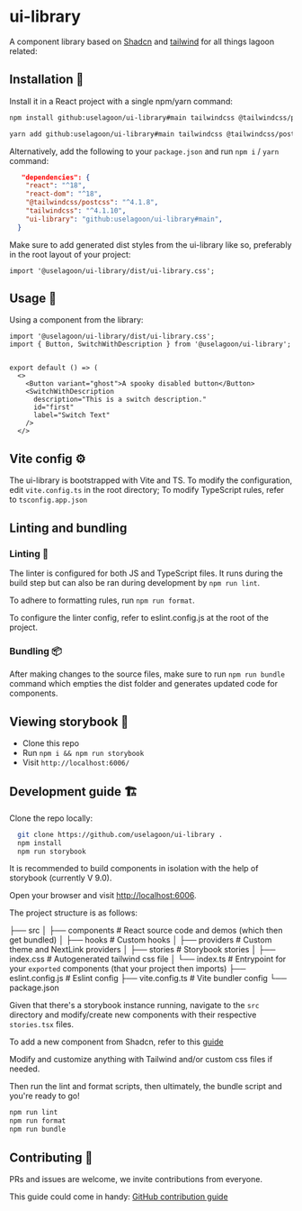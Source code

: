 # ui-library

A component library based on [Shadcn](https://ui.shadcn.com/) and [tailwind](https://tailwindcss.com/) for all things lagoon related:

## Installation 💾

Install it in a React project with a single npm/yarn command:

```bash
npm install github:uselagoon/ui-library#main tailwindcss @tailwindcss/postcss postcss
```

```bash
yarn add github:uselagoon/ui-library#main tailwindcss @tailwindcss/postcss postcss
```

Alternatively, add the following to your `package.json` and run `npm i` / `yarn` command:

```json
   "dependencies": {
    "react": "^18",
    "react-dom": "^18",
    "@tailwindcss/postcss": "^4.1.8",
    "tailwindcss": "^4.1.10",
    "ui-library": "github:uselagoon/ui-library#main",
  }

```

Make sure to add generated dist styles from the ui-library like so, preferably in the root layout of your project:

```tsx
import '@uselagoon/ui-library/dist/ui-library.css';
```

## Usage 🔨

Using a component from the library:

```tsx
import '@uselagoon/ui-library/dist/ui-library.css';
import { Button, SwitchWithDescription } from '@uselagoon/ui-library';


export default () => (
  <>
    <Button variant="ghost">A spooky disabled button</Button>
    <SwitchWithDescription
      description="This is a switch description."
      id="first"
      label="Switch Text"
    />
  </>
```

## Vite config ⚙︎

The ui-library is bootstrapped with Vite and TS. To modify the configuration, edit `vite.config.ts` in the root directory; To modify TypeScript rules, refer to `tsconfig.app.json`

## Linting and bundling

### Linting 🧶

The linter is configured for both JS and TypeScript files. It runs during the build step but can also be ran during development by `npm run lint`.

To adhere to formatting rules, run `npm run format`.

To configure the linter config, refer to eslint.config.js at the root of the project.

### Bundling 📦

After making changes to the source files, make sure to run `npm run bundle` command which empties the dist folder and generates updated code for components.

## Viewing storybook 👀

- Clone this repo
- Run `npm i && npm run storybook`
- Visit `http://localhost:6006/`

## Development guide 🏗️

Clone the repo locally:

```bash
  git clone https://github.com/uselagoon/ui-library .
  npm install
  npm run storybook
```

It is recommended to build components in isolation with the help of storybook (currently V 9.0).

Open your browser and visit [http://localhost:6006](http://localhost:6006).

The project structure is as follows:

├── src
│ ├── components # React source code and demos (which then get bundled)
│ ├── hooks # Custom hooks
│ ├── providers # Custom theme and NextLink providers
│ ├── stories # Storybook stories
│ ├── index.css # Autogenerated tailwind css file
│ └── index.ts # Entrypoint for your `exported` components (that your project then imports)
├── eslint.config.js # Eslint config
├── vite.config.ts # Vite bundler config
└── package.json

Given that there's a storybook instance running, navigate to the `src` directory and modify/create new components with their respective `stories.tsx` files.

To add a new component from Shadcn, refer to this [guide](https://ui.shadcn.com/docs/cli)

Modify and customize anything with Tailwind and/or custom css files if needed.

Then run the lint and format scripts, then ultimately, the bundle script and you're ready to go!

```bash
npm run lint
npm run format
npm run bundle
```

## Contributing 🤝

PRs and issues are welcome, we invite contributions from everyone.

This guide could come in handy: [GitHub contribution guide](https://egghead.io/courses/how-to-contribute-to-an-open-source-project-on-github)
